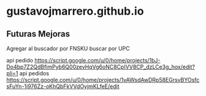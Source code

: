 # gustavojmarrero.github.io


## Futuras Mejoras

Agregar al buscador por FNSKU buscar por UPC



api pedido https://script.google.com/u/0/home/projects/1bJ-Do4bp7Z2QdBfimPyb6Q00zevHqVg6oNC8CpIVV8CP_dzLCe3g_hox/edit?pli=1
api pedidos https://script.google.com/u/0/home/projects/1vAWsdAwDRp58EGrsvBYOsfcsFuYn-1i976Zz-oKhQbFkVVdOyjmKLfeE/edit